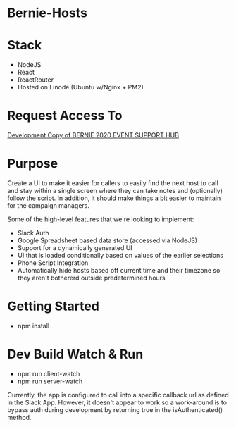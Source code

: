 # Bernie-Hosts

# Stack
- NodeJS
- React
- ReactRouter
- Hosted on Linode (Ubuntu w/Nginx + PM2)

# Request Access To
[Development Copy of BERNIE 2020 EVENT SUPPORT HUB](https://docs.google.com/spreadsheets/d/1nkUvaJwM7PWA_BUM8Yj2eMwHNqPBDulViaN9CvtjHEc/edit?userstoinvite=dvdgeisert@gmail.com&ts=5cba6bf3&actionButton=1#gid=0)


# Purpose
Create a UI to make it easier for callers to easily find the next host to call and stay within a single screen where they can take notes and (optionally) follow the script. In addition, it should make things a bit easier to maintain for the campaign managers.

Some of the high-level features that we're looking to implement:
- Slack Auth
- Google Spreadsheet based data store (accessed via NodeJS)
- Support for a dynamically generated UI 
- UI that is loaded conditionally based on values of the earlier selections
- Phone Script Integration
- Automatically hide hosts based off current time and their timezone so they aren't bothererd outside predetermined hours


# Getting Started
- npm install

# Dev Build Watch & Run
- npm run client-watch
- npm run server-watch

Currently, the app is configured to call into a specific callback url as defined in the Slack App. However, it doesn't appear to work so a work-around is to bypass auth during development by returning true in the isAuthenticated() method.
